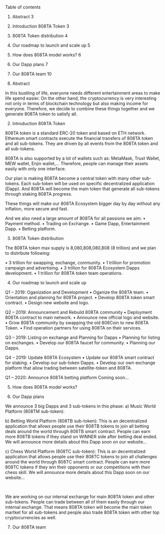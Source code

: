  


Table of contents




1.	Abstract	3
2.	Introduction 808TA Token	3
3.	808TA Token distribution	4
4.	Our roadmap to launch and scale up	5
5.	How does 808TA model works?	6
6.	Our Dapp plans	7
7.	Our 808TA team	10























1.	Abstract


In this bustling of life, everyone needs different entertainment areas to make life spend easier. 
On the other hand, the cryptocurrency is very interesting not only in terms of blockchain technology but also making income for everyone. 
Therefore, we decide to combine these things together and we generate 808TA token to satisfy all.


2.	Introduction 808TA Token

808TA token is a standard ERC-20 token and based on ETH network. Ethereum smart contracts execute the financial transfers of 808TA token and all sub-tokens. They are driven by all events from the 808TA token and all sub-tokens.

808TA is also supported by a lot of wallets such as: MetaMask, Trust Wallet, MEW wallet, Enjin wallet,... Therefore, people can manage their assets easily with only one interface.

Our plan is making 808TA become a central token with many other sub-tokens. Each sub-token will be used on specific decentralized application (Dapp). And 808TA will become the main token that generate all sub-tokens through staking 808TA progress.

These things will make our 808TA Ecosystem bigger day by day without any inflation, more secure and fast.

And we also need a large amount of 808TA for all passions we aim:
•	Payment method.
•	Trading on Exchange.
•	Game Dapp, Entertainment Dapp.
•	Betting platform.








3.	808TA Token distribution


The 808TA token max supply is 8,080,808,080,808 (8 trillion) and we plan to distribute following:


•	3 trillion for swapping, exchange, community.
•	1 trillion for promotion campaign and advertising.
•	3 trillion for 808TA Ecosystem Dapps development.
•	1 trillion for 808TA token team operations.



























4.	Our roadmap to launch and scale up


Q1 – 2019: Oganization and Development
•	Oganize the 808TA team.
•	Orientation and planning for 808TA project.
•	Develop 808TA token smart contract.
•	Design new website and logo.


Q2 – 2019: Announcement and Rebuild 808TA community
•	Deployment 808TA contract to main network.
•	Announce new official logo and website.
•	Grow 808TA community by swapping the old 808Coin to new 808TA Token.
•	Find operation partners for using 808TA on their services.


Q3 – 2019: Listing on exchange and Planning for Dapps
•	Planning for listing on exchanges.
•	Develop our 808TA faucet for community.
•	Planning our Dapps.


Q4 – 2019: Update 808TA Ecosystem
•	Update our 808TA smart contract for staking.
•	Develop our sub-token Dapps.
•	Develop our own exchange platform that allow trading between satellite-token and 808TA.


Q1 – 2020: Announce 808TA betting platform
			Coming soon…




5.	How does 808TA model works?







































6.	Our Dapp plans

We announce 3 big Dapps and 3 sub-tokens in this phase:
a)	Music World Platform (808TM sub-token):









b)	Betting World Platform (808TB sub-token):
This is an decentralized application that allows people use their 808TB tokens to join all betting deals around the world through 808TB smart contract. People can earn more 808TB tokens if they stand on WINNER side after betting deal ended.
We will announce more details about this Dapp soon on our website…




c)	Chess World Platform (808TC sub-token):
This is an decentralized application that allows people use their 808TC tokens to join all challenges around the world through 808TC smart contract. People can earn more 808TC tokens if they win their opponents or our competitions with their chess skill.
We will announce more details about this Dapp soon on our website…

 


























We are working on our internal exchange for main 808TA token and other sub-tokens. 
People can trade between all of them easily through our internal exchange. That means  808TA token will become the main token martket for all sub-tokens and people also trade 808TA token with other top cryptocurrencies as well.



7.	Our 808TA team




